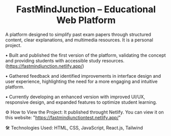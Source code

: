 <h1 align="center">FastMindJunction – Educational Web Platform</h1>

A platform designed to simplify past exam papers through structured content, clear explanations, and multimedia resources. It is a personal project.

• Built and published the first version of the platform, validating the concept and providing students with accessible study resources. (https://fastmindjunction.netlify.app/)

• Gathered feedback and identified improvements in interface design and user experience, highlighting the need for a more engaging and intuitive platform.

• Currently developing an enhanced version with improved UI/UX, responsive design, and expanded features to optimize student learning.

⚙️ How to View the Project: It published throught Netlify. You can view it on this website: "https://fastmindjunctiontest.netlify.app/"

🛠️ Technologies Used: HTML, CSS, JavaScript, React.js, Tailwind
